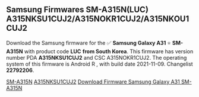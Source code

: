 <h2>Samsung Firmwares SM-A315N(LUC) A315NKSU1CUJ2/A315NOKR1CUJ2/A315NKOU1CUJ2</h2>
Download the Samsung firmware for the ✅ <strong>Samsung Galaxy A31 </strong> ⭐ <strong>SM-A315N</strong> with product code <strong>LUC</strong> <strong> from South Korea</strong>. This firmware has version number PDA <strong>A315NKSU1CUJ2</strong> and CSC A315NOKR1CUJ2. The operating system of this firmware is Android R , with build date 2021-11-09. Changelist <strong>22792206</strong>.


[SM-A315N](https://samfirm.shop/samsung/model/SM-A315N)
[A315NKSU1CUJ2](https://samfirm.shop/samsung/pda/A315NKSU1CUJ2)
[Download Firmware Samsung Galaxy A31 SM-A315N](https://samfirm.shop/samsung/firmware/472755)
